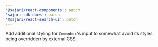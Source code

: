 ```yaml
---
'@sajari/react-components': patch
'sajari-sdk-docs': patch
'@sajari/react-search-ui': patch
---
```


Add additional styling for `Combobox`'s input to somewhat avoid its styles being overridden by external CSS.
